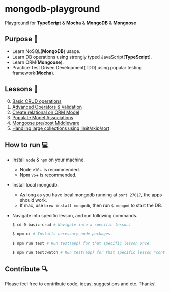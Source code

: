 # mongodb-playground

Playground for **TypeScript** & **Mocha** & **MongoDB** & **Mongoose**

## Purpose 🎯

- Learn NoSQL(**MongoDB**) usage.
- Learn DB operations using strongly typed JavaScript(**TypeScript**).
- Learn ORM(**Mongoose**).
- Practice Test Driven Development(TDD) using popular testing framework(**Mocha**).

## Lessons 📝

0. [Basic CRUD operations](0-basic-crud)
1. [Advanced Operators & Validation](1-mongo-operators)
2. [Create relational on ORM Model](2-relational-data)
3. [Populate Model Associations](3-schema-associations)
4. [Mongoose pre/post Middleware](4-mongoose-middleware)
5. [Handling large collections using limit/skip/sort](5-large-collection-pagination)

## How to run 💻

- Install `node` & `npm` on your machine.
  - Node `v10`+ is recommended.
  - Npm `v6`+ is recommended.

- Install local mongodb.
  - As long as you have local mongodb running at `port 27017`, the apps should work.
  - If mac, use `brew install mongodb`, then run `$ mongod` to start the DB.

- Navigate into specific lesson, and run following commands.

  ```bash
  $ cd 0-basic-crud # Navigate into a specific lesson.

  $ npm ci # Installs necessary node packages.

  $ npm run test # Run test(app) for that specific lesson once.

  $ npm run test:watch # Run test(app) for that specific lesson *continuously*.
  ```

## Contribute 🔍

Please feel free to contribute code, ideas, suggestions and etc. Thanks!
